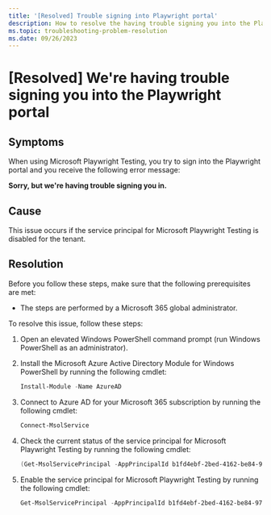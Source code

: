 ```yaml
---
title: '[Resolved] Trouble signing into Playwright portal'
description: How to resolve the having trouble signing you into the Playwright portal.
ms.topic: troubleshooting-problem-resolution
ms.date: 09/26/2023
---
```


# [Resolved] We're having trouble signing you into the Playwright portal

## Symptoms

When using Microsoft Playwright Testing, you try to sign into the Playwright portal and you receive the following error message:

**Sorry, but we're having trouble signing you in.**

## Cause

This issue occurs if the service principal for Microsoft Playwright Testing is disabled for the tenant.

## Resolution

Before you follow these steps, make sure that the following prerequisites are met:

- The steps are performed by a Microsoft 365 global administrator.

To resolve this issue, follow these steps:

1. Open an elevated Windows PowerShell command prompt (run Windows PowerShell as an administrator).
 
1. Install the Microsoft Azure Active Directory Module for Windows PowerShell by running the following cmdlet:

    ```powershell
    Install-Module -Name AzureAD
    ```

1. Connect to Azure AD for your Microsoft 365 subscription by running the following cmdlet:

    ```powershell
    Connect-MsolService
    ```

1. Check the current status of the service principal for Microsoft Playwright Testing by running the following cmdlet:

    ```powershell
    (Get-MsolServicePrincipal -AppPrincipalId b1fd4ebf-2bed-4162-be84-97e0fe523f64).accountenabled
    ```

2. Enable the service principal for Microsoft Playwright Testing by running the following cmdlet:

    ```powershell
    Get-MsolServicePrincipal -AppPrincipalId b1fd4ebf-2bed-4162-be84-97e0fe523f64 | Set-MsolServicePrincipal -AccountEnabled $true
    ```
